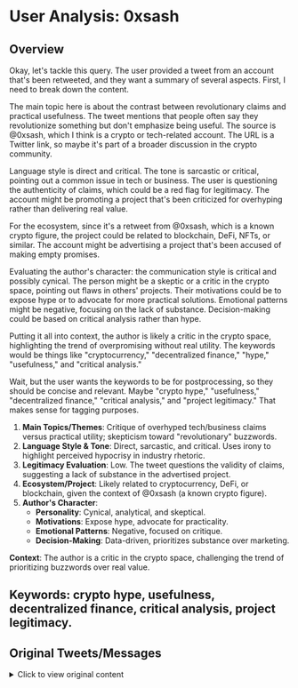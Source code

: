 # User Analysis: 0xsash

## Overview

<think>
Okay, let's tackle this query. The user provided a tweet from an account that's been retweeted, and they want a summary of several aspects. First, I need to break down the content.

The main topic here is about the contrast between revolutionary claims and practical usefulness. The tweet mentions that people often say they revolutionize something but don't emphasize being useful. The source is @0xsash, which I think is a crypto or tech-related account. The URL is a Twitter link, so maybe it's part of a broader discussion in the crypto community.

Language style is direct and critical. The tone is sarcastic or critical, pointing out a common issue in tech or business. The user is questioning the authenticity of claims, which could be a red flag for legitimacy. The account might be promoting a project that's been criticized for overhyping rather than delivering real value.

For the ecosystem, since it's a retweet from @0xsash, which is a known crypto figure, the project could be related to blockchain, DeFi, NFTs, or similar. The account might be advertising a project that's been accused of making empty promises.

Evaluating the author's character: the communication style is critical and possibly cynical. The person might be a skeptic or a critic in the crypto space, pointing out flaws in others' projects. Their motivations could be to expose hype or to advocate for more practical solutions. Emotional patterns might be negative, focusing on the lack of substance. Decision-making could be based on critical analysis rather than hype.

Putting it all into context, the author is likely a critic in the crypto space, highlighting the trend of overpromising without real utility. The keywords would be things like "cryptocurrency," "decentralized finance," "hype," "usefulness," and "critical analysis."

Wait, but the user wants the keywords to be for postprocessing, so they should be concise and relevant. Maybe "crypto hype," "usefulness," "decentralized finance," "critical analysis," and "project legitimacy." That makes sense for tagging purposes.
</think>

1. **Main Topics/Themes**: Critique of overhyped tech/business claims versus practical utility; skepticism toward "revolutionary" buzzwords.  
2. **Language Style & Tone**: Direct, sarcastic, and critical. Uses irony to highlight perceived hypocrisy in industry rhetoric.  
3. **Legitimacy Evaluation**: Low. The tweet questions the validity of claims, suggesting a lack of substance in the advertised project.  
4. **Ecosystem/Project**: Likely related to cryptocurrency, DeFi, or blockchain, given the context of @0xsash (a known crypto figure).  
5. **Author's Character**:  
   - **Personality**: Cynical, analytical, and skeptical.  
   - **Motivations**: Expose hype, advocate for practicality.  
   - **Emotional Patterns**: Negative, focused on critique.  
   - **Decision-Making**: Data-driven, prioritizes substance over marketing.  

**Context**: The author is a critic in the crypto space, challenging the trend of prioritizing buzzwords over real value.  

**Keywords**: crypto hype, usefulness, decentralized finance, critical analysis, project legitimacy.
---
## Original Tweets/Messages

<details>
<summary>Click to view original content</summary>

| Type | Content |
|------|---------|
| messages | RT @0xsash: Everyone says: ‘We revolutionize xyz’.
No one says: ‘We are useful'. https://t.co/js4Yw85EW6 |

</details>
